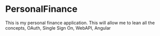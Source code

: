 # PersonalFinance
This is my personal finance application. This will allow me to lean all the concepts, OAuth, Single Sign On, WebAPI, Angular 
